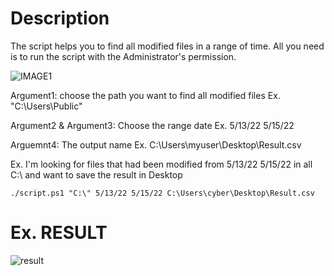 
# Description
The script helps you to find all modified files in a range of time. 
All you need is to run the script with the Administrator's permission.

![IMAGE1](https://i.ibb.co/sjvzMHs/TIME.png)

Argument1: choose the path you want to find all modified files Ex. "C:\Users\Public"

Argument2 & Argument3: Choose the range date Ex. 5/13/22 5/15/22

Arguemnt4: The output name Ex. C:\Users\myuser\Desktop\Result.csv

Ex. I'm looking for files that had been modified from 5/13/22 5/15/22 in all C:\ and want to save the result in Desktop

```./script.ps1 "C:\" 5/13/22 5/15/22 C:\Users\cyber\Desktop\Result.csv```


# Ex. RESULT
![result](https://i.ibb.co/SJWNjy8/TIME-RESULT.png)

